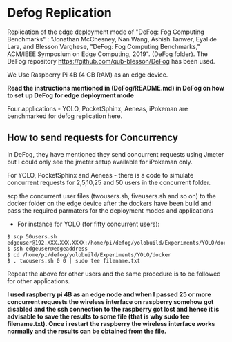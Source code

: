 # Defog Replication

 Replication of the edge deployment mode of "DeFog: Fog Computing Benchmarks" : "Jonathan McChesney, Nan Wang, Ashish Tanwer, Eyal de Lara, and Blesson Varghese, "DeFog: Fog Computing Benchmarks," ACM/IEEE Symposium on Edge Computing, 2019". (DeFog folder). The DeFog repository https://github.com/qub-blesson/DeFog has been used.

We Use Raspberry Pi 4B (4 GB RAM) as an edge device.

**Read the instructions mentioned in (DeFog/README.md) in DeFog on how to set up DeFog for edge deployment mode**

Four applications - YOLO, PocketSphinx, Aeneas, iPokeman are benchmarked for defog replication here. 

## How to send requests for Concurrency

In DeFog, they have mentioned they send concurrent requests using Jmeter but I could only see the jmeter setup available for iPokeman only. 

For YOLO, PocketSphinx and Aeneas - there is a code to simulate concurrent requests for 2,5,10,25 and 50 users in the concurrent folder.

scp the concurrent user files (twousers.sh, fiveusers.sh and so on) to the docker folder on the edge device after the dockers have been build and pass the required parmaters for the deployment modes and applications 

- For instance for YOLO (for fifty concurrent users):
```
$ scp 50users.sh edgeuser@192.XXX.XXX.XXXX:/home/pi/defog/yolobuild/Experiments/YOLO/docker
$ ssh edgeuser@edgeaddress
$ cd /home/pi/defog/yolobuild/Experiments/YOLO/docker
$ . twousers.sh 0 0 | sudo tee filename.txt
```

Repeat the above for other users and the same procedure is to be followed for other applications. 

**I used raspberry pi 4B as an edge node and when I passed 25 or more concurrent requests the wireless interface on raspberry somehow got disabled and the ssh connection to the raspberry got lost and hence it is advisable to save the results to some file (that is why sudo tee filename.txt). Once i restart the raspberry the wireless interface works normally and the results can be obtained from the file.** 
